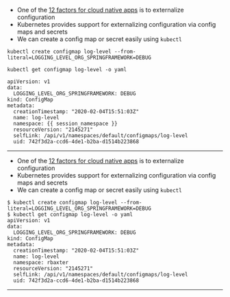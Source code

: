 

*   One of the [12 factors for cloud native apps](https://12factor.net/config) is to externalize configuration
*   Kubernetes provides support for externalizing configuration via config maps and secrets
*   We can create a config map or secret easily using `kubectl`

```execute-1
kubectl create configmap log-level --from-literal=LOGGING_LEVEL_ORG_SPRINGFRAMEWORK=DEBUG
```


```execute-1
kubectl get configmap log-level -o yaml
```

```
apiVersion: v1
data:
  LOGGING_LEVEL_ORG_SPRINGFRAMEWORK: DEBUG
kind: ConfigMap
metadata:
  creationTimestamp: "2020-02-04T15:51:03Z"
  name: log-level
  namespace: {{ session_namespace }}
  resourceVersion: "2145271"
  selfLink: /api/v1/namespaces/default/configmaps/log-level
  uid: 742f3d2a-ccd6-4de1-b2ba-d1514b223868
```




---


*   One of the [12 factors for cloud native apps](https://12factor.net/config) is to externalize configuration
*   Kubernetes provides support for externalizing configuration via config maps and secrets
*   We can create a config map or secret easily using `kubectl`


```
$ kubectl create configmap log-level --from-literal=LOGGING_LEVEL_ORG_SPRINGFRAMEWORK=DEBUG
$ kubectl get configmap log-level -o yaml
apiVersion: v1
data:
  LOGGING_LEVEL_ORG_SPRINGFRAMEWORK: DEBUG
kind: ConfigMap
metadata:
  creationTimestamp: "2020-02-04T15:51:03Z"
  name: log-level
  namespace: rbaxter
  resourceVersion: "2145271"
  selfLink: /api/v1/namespaces/default/configmaps/log-level
  uid: 742f3d2a-ccd6-4de1-b2ba-d1514b223868
```




---

